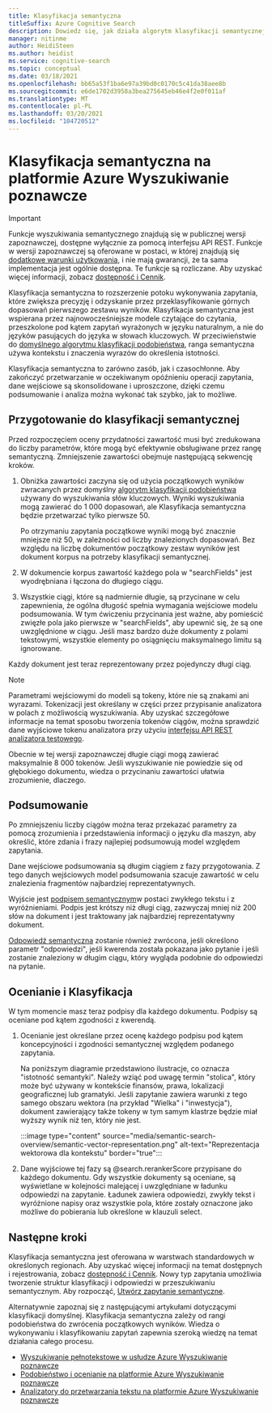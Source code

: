 ```yaml
---
title: Klasyfikacja semantyczna
titleSuffix: Azure Cognitive Search
description: Dowiedz się, jak działa algorytm klasyfikacji semantycznej na platformie Azure Wyszukiwanie poznawcze.
manager: nitinme
author: HeidiSteen
ms.author: heidist
ms.service: cognitive-search
ms.topic: conceptual
ms.date: 03/18/2021
ms.openlocfilehash: bb65a53f1ba6e97a39bd0c0170c5c41da38aee8b
ms.sourcegitcommit: e6de1702d3958a3bea275645eb46e4f2e0f011af
ms.translationtype: MT
ms.contentlocale: pl-PL
ms.lasthandoff: 03/20/2021
ms.locfileid: "104720512"
---
```

# <a name="semantic-ranking-in-azure-cognitive-search"></a>Klasyfikacja semantyczna na platformie Azure Wyszukiwanie poznawcze

> [!IMPORTANT]
> Funkcje wyszukiwania semantycznego znajdują się w publicznej wersji zapoznawczej, dostępne wyłącznie za pomocą interfejsu API REST. Funkcje w wersji zapoznawczej są oferowane w postaci, w której znajdują się [dodatkowe warunki użytkowania](https://azure.microsoft.com/support/legal/preview-supplemental-terms/), i nie mają gwarancji, że ta sama implementacja jest ogólnie dostępna. Te funkcje są rozliczane. Aby uzyskać więcej informacji, zobacz [dostępność i Cennik](semantic-search-overview.md#availability-and-pricing).

Klasyfikacja semantyczna to rozszerzenie potoku wykonywania zapytania, które zwiększa precyzję i odzyskanie przez przeklasyfikowanie górnych dopasowań pierwszego zestawu wyników. Klasyfikacja semantyczna jest wspierana przez najnowocześniejsze modele czytające do czytania, przeszkolone pod kątem zapytań wyrażonych w języku naturalnym, a nie do języków pasujących do języka w słowach kluczowych. W przeciwieństwie do [domyślnego algorytmu klasyfikacji podobieństwa](index-ranking-similarity.md), ranga semantyczna używa kontekstu i znaczenia wyrazów do określenia istotności.

Klasyfikacja semantyczna to zarówno zasób, jak i czasochłonne. Aby zakończyć przetwarzanie w oczekiwanym opóźnieniu operacji zapytania, dane wejściowe są skonsolidowane i uproszczone, dzięki czemu podsumowanie i analiza można wykonać tak szybko, jak to możliwe.

## <a name="preparation-for-semantic-ranking"></a>Przygotowanie do klasyfikacji semantycznej

Przed rozpoczęciem oceny przydatności zawartość musi być zredukowana do liczby parametrów, które mogą być efektywnie obsługiwane przez rangę semantyczną. Zmniejszenie zawartości obejmuje następującą sekwencję kroków.

1. Obniżka zawartości zaczyna się od użycia początkowych wyników zwracanych przez domyślny [algorytm klasyfikacji podobieństwa](index-ranking-similarity.md) używany do wyszukiwania słów kluczowych. Wyniki wyszukiwania mogą zawierać do 1 000 dopasowań, ale Klasyfikacja semantyczna będzie przetwarzać tylko pierwsze 50. 

   Po otrzymaniu zapytania początkowe wyniki mogą być znacznie mniejsze niż 50, w zależności od liczby znalezionych dopasowań. Bez względu na liczbę dokumentów początkowy zestaw wyników jest dokument korpus na potrzeby klasyfikacji semantycznej.

1. W dokumencie korpus zawartość każdego pola w "searchFields" jest wyodrębniana i łączona do długiego ciągu.

1. Wszystkie ciągi, które są nadmiernie długie, są przycinane w celu zapewnienia, że ogólna długość spełnia wymagania wejściowe modelu podsumowania. W tym ćwiczeniu przycinania jest ważne, aby pomieścić zwięzłe pola jako pierwsze w "searchFields", aby upewnić się, że są one uwzględnione w ciągu. Jeśli masz bardzo duże dokumenty z polami tekstowymi, wszystkie elementy po osiągnięciu maksymalnego limitu są ignorowane.

Każdy dokument jest teraz reprezentowany przez pojedynczy długi ciąg.

> [!NOTE]
> Parametrami wejściowymi do modeli są tokeny, które nie są znakami ani wyrazami. Tokenizacji jest określany w części przez przypisanie analizatora w polach z możliwością wyszukiwania. Aby uzyskać szczegółowe informacje na temat sposobu tworzenia tokenów ciągów, można sprawdzić dane wyjściowe tokenu analizatora przy użyciu [interfejsu API REST analizatora testowego](/rest/api/searchservice/test-analyzer).
>
> Obecnie w tej wersji zapoznawczej długie ciągi mogą zawierać maksymalnie 8 000 tokenów. Jeśli wyszukiwanie nie powiedzie się od głębokiego dokumentu, wiedza o przycinaniu zawartości ułatwia zrozumienie, dlaczego. 

## <a name="summarization"></a>Podsumowanie

Po zmniejszeniu liczby ciągów można teraz przekazać parametry za pomocą zrozumienia i przedstawienia informacji o języku dla maszyn, aby określić, które zdania i frazy najlepiej podsumowują model względem zapytania.

Dane wejściowe podsumowania są długim ciągiem z fazy przygotowania. Z tego danych wejściowych model podsumowania szacuje zawartość w celu znalezienia fragmentów najbardziej reprezentatywnych.

Wyjście jest [podpisem semantycznym](semantic-how-to-query-request.md)w postaci zwykłego tekstu i z wyróżnieniami. Podpis jest krótszy niż długi ciąg, zazwyczaj mniej niż 200 słów na dokument i jest traktowany jak najbardziej reprezentatywny dokument. 

[Odpowiedź semantyczna](semantic-answers.md) zostanie również zwrócona, jeśli określono parametr "odpowiedzi", jeśli kwerenda została pokazana jako pytanie i jeśli zostanie znaleziony w długim ciągu, który wygląda podobnie do odpowiedzi na pytanie.

## <a name="scoring-and-ranking"></a>Ocenianie i Klasyfikacja

W tym momencie masz teraz podpisy dla każdego dokumentu. Podpisy są oceniane pod kątem zgodności z kwerendą.

1. Ocenianie jest określane przez ocenę każdego podpisu pod kątem koncepcyjności i zgodności semantycznej względem podanego zapytania.

   Na poniższym diagramie przedstawiono ilustracje, co oznacza "istotność semantyki". Należy wziąć pod uwagę termin "stolica", który może być używany w kontekście finansów, prawa, lokalizacji geograficznej lub gramatyki. Jeśli zapytanie zawiera warunki z tego samego obszaru wektora (na przykład "Wielka" i "inwestycja"), dokument zawierający także tokeny w tym samym klastrze będzie miał wyższy wynik niż ten, który nie jest.

   :::image type="content" source="media/semantic-search-overview/semantic-vector-representation.png" alt-text="Reprezentacja wektorowa dla kontekstu" border="true":::

1. Dane wyjściowe tej fazy są @search.rerankerScore przypisane do każdego dokumentu. Gdy wszystkie dokumenty są oceniane, są wyświetlane w kolejności malejącej i uwzględniane w ładunku odpowiedzi na zapytanie. Ładunek zawiera odpowiedzi, zwykły tekst i wyróżnione napisy oraz wszystkie pola, które zostały oznaczone jako możliwe do pobierania lub określone w klauzuli select.

## <a name="next-steps"></a>Następne kroki

Klasyfikacja semantyczna jest oferowana w warstwach standardowych w określonych regionach. Aby uzyskać więcej informacji na temat dostępnych i rejestrowania, zobacz [dostępność i Cennik](semantic-search-overview.md#availability-and-pricing). Nowy typ zapytania umożliwia tworzenie struktur klasyfikacji i odpowiedzi w przeszukiwaniu semantycznym. Aby rozpocząć, [Utwórz zapytanie semantyczne](semantic-how-to-query-request.md).

Alternatywnie zapoznaj się z następującymi artykułami dotyczącymi klasyfikacji domyślnej. Klasyfikacja semantyczna zależy od rangi podobieństwa do zwrócenia początkowych wyników. Wiedza o wykonywaniu i klasyfikowaniu zapytań zapewnia szeroką wiedzę na temat działania całego procesu.

+ [Wyszukiwanie pełnotekstowe w usłudze Azure Wyszukiwanie poznawcze](search-lucene-query-architecture.md)
+ [Podobieństwo i ocenianie na platformie Azure Wyszukiwanie poznawcze](index-similarity-and-scoring.md)
+ [Analizatory do przetwarzania tekstu na platformie Azure Wyszukiwanie poznawcze](search-analyzers.md)